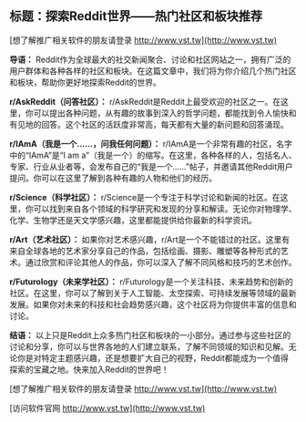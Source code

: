 ## **标题：探索Reddit世界——热门社区和板块推荐**

[想了解推广相关软件的朋友请登录 http://www.vst.tw](http://www.vst.tw)

**导语：**
Reddit作为全球最大的社交新闻聚合、讨论和社区网站之一，拥有广泛的用户群体和各种各样的社区和板块。在这篇文章中，我们将为你介绍几个热门社区和板块，帮助你更好地探索Reddit的世界。

**r/AskReddit（问答社区）：**
r/AskReddit是Reddit上最受欢迎的社区之一。在这里，你可以提出各种问题，从有趣的故事到深入的哲学问题，都能找到令人愉快和有见地的回答。这个社区的活跃度非常高，每天都有大量的新问题和回答涌现。

**r/IAmA（我是一个……，问我任何问题）：**
r/IAmA是一个非常有趣的社区，名字中的“IAmA”是“I am a”（我是一个）的缩写。在这里，各种各样的人，包括名人、专家、行业从业者等，会发布自己的“我是一个……”帖子，并邀请其他Reddit用户提问。你可以在这里了解到各种有趣的人物和他们的经历。

**r/Science（科学社区）：**
r/Science是一个专注于科学讨论和新闻的社区。在这里，你可以找到来自各个领域的科学研究和发现的分享和解读。无论你对物理学、化学、生物学还是天文学感兴趣，这里都能提供给你最新的科学资讯。

**r/Art（艺术社区）：**
如果你对艺术感兴趣，r/Art是一个不能错过的社区。这里有来自全球各地的艺术家分享自己的作品，包括绘画、摄影、雕塑等各种形式的艺术。通过欣赏和评论其他人的作品，你可以深入了解不同风格和技巧的艺术创作。

**r/Futurology（未来学社区）：**
r/Futurology是一个关注科技、未来趋势和创新的社区。在这里，你可以了解到关于人工智能、太空探索、可持续发展等领域的最新发展。如果你对未来的科技和社会趋势感兴趣，这个社区将为你提供丰富的信息和讨论。

**结语：**
以上只是Reddit上众多热门社区和板块的一小部分。通过参与这些社区的讨论和分享，你可以与世界各地的人们建立联系，了解不同领域的知识和见解。无论你是对特定主题感兴趣，还是想要扩大自己的视野，Reddit都能成为一个值得探索的宝藏之地。快来加入Reddit的世界吧！

[想了解推广相关软件的朋友请登录 http://www.vst.tw](http://www.vst.tw)


[访问软件官网 http://www.vst.tw](http://www.vst.tw)
